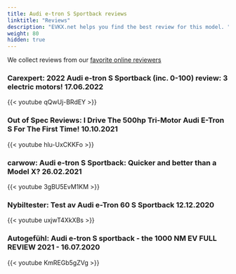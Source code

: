 ```yaml
---
title: Audi e-tron S Sportback reviews
linktitle: "Reviews"
description: "EVKX.net helps you find the best review for this model. "
weight: 80
hidden: true
---
```

<object class="img-fluid" type="image/svg+xml" data="../modelnavigation.svg"></object>
We collect reviews from our [favorite online reviewers](/guides/evreviewers/)

### Carexpert: 2022 Audi e-tron S Sportback (inc. 0-100) review: 3 electric motors! 17.06.2022

{{< youtube qQwUj-BRdEY >}}

### Out of Spec Reviews: I Drive The 500hp Tri-Motor Audi E-Tron S For The First Time! 10.10.2021

{{< youtube hlu-UxCKKFo >}}

### carwow: Audi e-tron S Sportback: Quicker and better than a Model X? 26.02.2021

{{< youtube 3gBU5EvM1KM >}}

### Nybiltester: Test av Audi e-Tron 60 S Sportback 12.12.2020

{{< youtube uxjwT4XkXBs >}}

### Autogefühl: Audi e-tron S sportback - the 1000 NM EV FULL REVIEW 2021 -  16.07.2020

{{< youtube KmREGb5gZVg >}}

